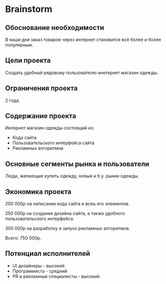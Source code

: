 # Brainstorm
## Обоснование необходимости
В наши дни заказ товаров через интернет становится всё более и более популярным.
## Цели проекта
Создать удобный рядовому пользователю инетернет магазин одежды.
## Ограничения проекта
2 года.
## Содержание проекта
Интернет магазин одежды состоящий из:
- Кода сайта
- Пользовательского интерфейса сайта
- Рекламных алгоритмов
## Основные сегменты рынка и пользователи
Люди, желающие купить одежду, новый и б.у. рынки одежды.
## Экономика проекта
200 000р на написание кода сайта и всеъ его элементов.

250 000р на создание дизайна сайта, а также удобного пользовательского интерфейса.

300 000р на разработку и запуск рекламных алгоритмов.

Всего: 750 000р.
## Потенциал исполнителей
- UI дизайнеры - высокий
- Программистa - средний
- PR и рекламные специалисты - высокий
